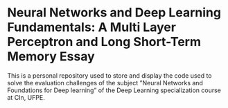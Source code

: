 # Neural Networks and Deep Learning Fundamentals: A Multi Layer Perceptron and Long Short-Term Memory Essay

This is a personal repository used to store and display the code used to solve the evaluation challenges of the subject ”Neural Networks and Foundations for Deep learning” of the Deep Learning specialization course at CIn, UFPE.
